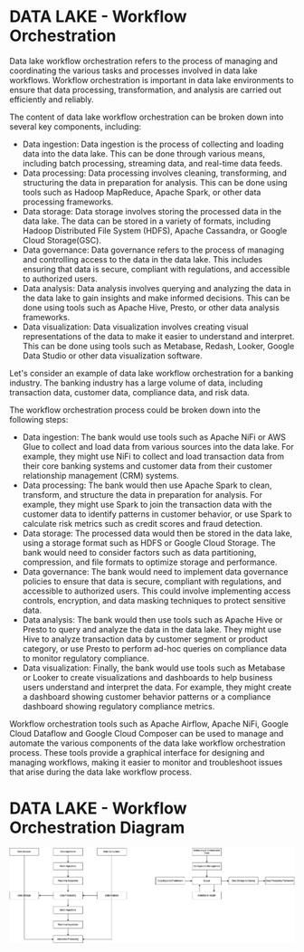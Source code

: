 # DATA LAKE -  Workflow Orchestration

Data lake workflow orchestration refers to the process of managing and coordinating the various tasks and processes involved in data lake workflows. Workflow orchestration is important in data lake environments to ensure that data processing, transformation, and analysis are carried out efficiently and reliably.

The content of data lake workflow orchestration can be broken down into several key components, including:

- Data ingestion: Data ingestion is the process of collecting and loading data into the data lake. This can be done through various means, including batch processing, streaming data, and real-time data feeds.
- Data processing: Data processing involves cleaning, transforming, and structuring the data in preparation for analysis. This can be done using tools such as Hadoop MapReduce, Apache Spark, or other data processing frameworks.
- Data storage: Data storage involves storing the processed data in the data lake. The data can be stored in a variety of formats, including Hadoop Distributed File System (HDFS), Apache Cassandra, or Google Cloud Storage(GSC).
- Data governance: Data governance refers to the process of managing and controlling access to the data in the data lake. This includes ensuring that data is secure, compliant with regulations, and accessible to authorized users.
- Data analysis: Data analysis involves querying and analyzing the data in the data lake to gain insights and make informed decisions. This can be done using tools such as Apache Hive, Presto, or other data analysis frameworks.
- Data visualization: Data visualization involves creating visual representations of the data to make it easier to understand and interpret. This can be done using tools such as Metabase, Redash, Looker, Google Data Studio or other data visualization software.

Let's consider an example of data lake workflow orchestration for a banking industry. The banking industry has a large volume of data, including transaction data, customer data, compliance data, and risk data.

The workflow orchestration process could be broken down into the following steps:
- Data ingestion: The bank would use tools such as Apache NiFi or AWS Glue to collect and load data from various sources into the data lake. For example, they might use NiFi to collect and load transaction data from their core banking systems and customer data from their customer relationship management (CRM) systems.
- Data processing: The bank would then use Apache Spark to clean, transform, and structure the data in preparation for analysis. For example, they might use Spark to join the transaction data with the customer data to identify patterns in customer behavior, or use Spark to calculate risk metrics such as credit scores and fraud detection.
- Data storage: The processed data would then be stored in the data lake, using a storage format such as HDFS or Google Cloud Storage. The bank would need to consider factors such as data partitioning, compression, and file formats to optimize storage and performance.
- Data governance: The bank would need to implement data governance policies to ensure that data is secure, compliant with regulations, and accessible to authorized users. This could involve implementing access controls, encryption, and data masking techniques to protect sensitive data.
- Data analysis: The bank would then use tools such as Apache Hive or Presto to query and analyze the data in the data lake. They might use Hive to analyze transaction data by customer segment or product category, or use Presto to perform ad-hoc queries on compliance data to monitor regulatory compliance.
- Data visualization: Finally, the bank would use tools such as Metabase or Looker to create visualizations and dashboards to help business users understand and interpret the data. For example, they might create a dashboard showing customer behavior patterns or a compliance dashboard showing regulatory compliance metrics.

Workflow orchestration tools such as Apache Airflow, Apache NiFi, Google Cloud Dataflow and Google Cloud Composer can be used to manage and automate the various components of the data lake workflow orchestration process. These tools provide a graphical interface for designing and managing workflows, making it easier to monitor and troubleshoot issues that arise during the data lake workflow process.

# DATA LAKE - Workflow Orchestration Diagram
![Architecture](/attached/Fellowship9-Workflow_Orchestration_Diagram.png)